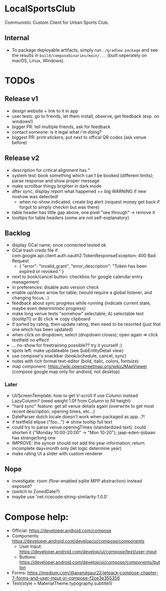 # LocalSportsClub

Communistic Custom Client for Urban Sports Club.

## Internal

* To package deployable artifacts, simply run `./gradlew package` and see the results
  in `build/composebinaries/main/...` (built seperately on macOS, Linux, Windows).

# TODOs

## Release v1

* design website + link to it in app
* user tests: go to friends, let them install, observe, get feedback (esp. on windows!)
* bigger PR: tell multiple friends, ask for feedback
* contact someone: is it legal what i'm doing?
* biggest PR: print stickers, put next to offical QR codes (ask venue before)

## Release v2

* description for critical alignment has \"
* system test: book something which can't be booked (different limits); parse response and show proper message
* make scrollbar thingy brighter in dark mode
* after sync, display report what happened ++ big WARNING if new noshow was detected!
    * when no-show indicated, create big alert (request money get back if forgot to simply checkin but was there)
* table header has little gap above, one pixel "see through" -> remove it
* tooltips for table headers (some are not self-explanatory)

## Backlog

* display GCal name, once connected tested ok
* GCal trash creds file if: com.google.api.client.auth.oauth2.TokenResponseException: 400 Bad Request
    * { "error": "invalid_grant", "error_description": "Token has been expired or revoked." }
* next to book/cancel button: checkbox for google calendar entry management
* in preferences: disable auto version check
* enable up/down arrow for table; (would require a global listener, and changing focus...)
* feedback about sync progress while running (indicate current state, maybe even deterministic progress)
* make long venue texts "somehow" selectable; A) selectable text (toolitp?!) or B) click => copy clipboard
* if sorted by rating, then update rating, then need to be resorted (just that one which has been updated)
* when click on dropdown; select (dropdown closes); open again => click textfield no effect!
* ... no-show for freetraining possible?? try it yourself ;)
* spots left: make updateable (see SubEntityDetail view)
* use compose's snackbar (book/schedule, cancel, sync)
* notes with rich format text-editor (bold, italic, colors, fontsize)
* map component: https://wiki.openstreetmap.org/wiki/JMapViewer (compose google map only for android, not desktop)

### Later

* UI/ScreenTemplate: how to get V-scroll if use Column instead LazyColumn? (need weight 1.0f from Column to fill height)
* "hard sync" feature: get all venue details again (overwrite to get most recent description, opening times, etc...)
* DateParser dutch locale doesn't work when packaged as app...?!
* if textfield elipse ("foo...") => show tooltip full text
* could try to parse venue.openingTimes (standardized text): could shorten it ("Monday 10:00-20:00" -> "Mon 10-20");
  jaap-eden-ijsbaan has strange/long one
* IMPROVE: the syncer should not add the year information; return incomplete day+month only (let logic determine year)
* make rating UI a slider with custom renderer

## Nope

* investigate: room (flow-enabled sqlite MPP abstraction) instead exposed?
* (switch to ZonedDate?)
* maybe use 'net.ricecode:string-similarity:1.0.0'

# Compose help:

* Official: https://developer.android.com/compose
* Components: https://developer.android.com/develop/ui/compose/components
    * User Input: https://developer.android.com/develop/ui/compose/text/user-input
    * Buttons: https://developer.android.com/develop/ui/compose/components/button
* Forms: https://medium.com/@anandgaur22/jetpack-compose-chapter-7-forms-and-user-input-in-compose-f2ce3e355356
* Text(style = MaterialTheme.typography.subtitle1)
